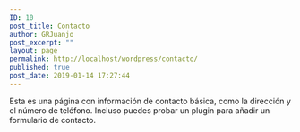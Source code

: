 ```yaml
---
ID: 10
post_title: Contacto
author: GRJuanjo
post_excerpt: ""
layout: page
permalink: http://localhost/wordpress/contacto/
published: true
post_date: 2019-01-14 17:27:44
---
```

Esta es una página con información de contacto básica, como la dirección y el número de teléfono. Incluso puedes probar un plugin para añadir un formulario de contacto.